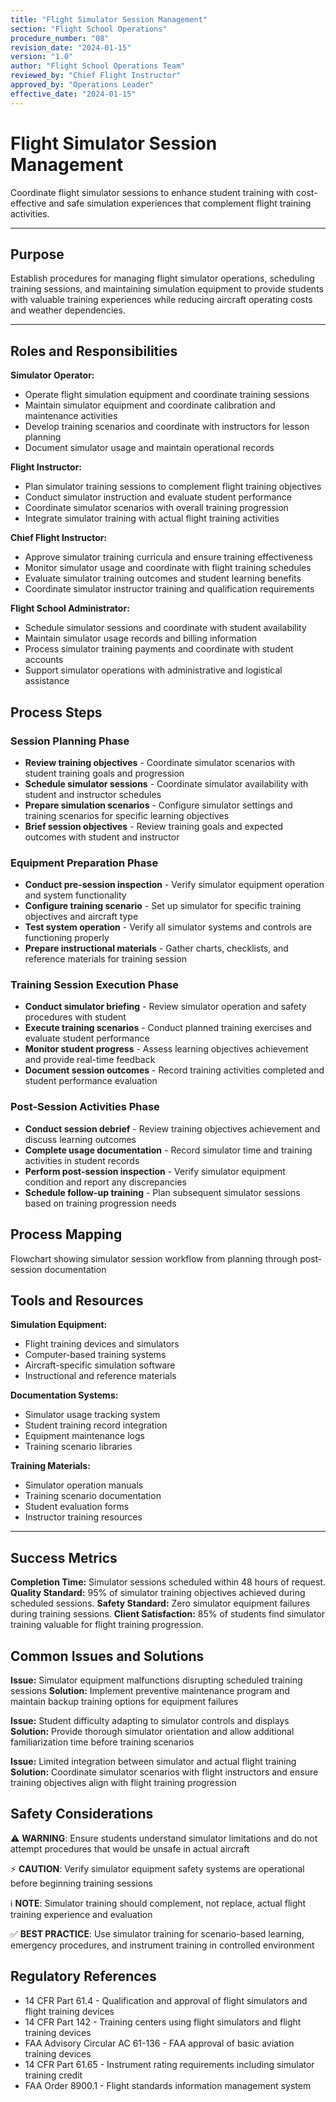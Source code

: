 ```yaml
---
title: "Flight Simulator Session Management"
section: "Flight School Operations"
procedure_number: "08"
revision_date: "2024-01-15"
version: "1.0"
author: "Flight School Operations Team"
reviewed_by: "Chief Flight Instructor"
approved_by: "Operations Leader"
effective_date: "2024-01-15"
---
```


# Flight Simulator Session Management

Coordinate flight simulator sessions to enhance student training with cost-effective and safe simulation experiences that complement flight training activities.

_____________________________________________________________________________________________

## Purpose

Establish procedures for managing flight simulator operations, scheduling training sessions, and maintaining simulation equipment to provide students with valuable training experiences while reducing aircraft operating costs and weather dependencies.

_____________________________________________________________________________________________

## Roles and Responsibilities

**Simulator Operator:**

- Operate flight simulation equipment and coordinate training sessions
- Maintain simulator equipment and coordinate calibration and maintenance activities
- Develop training scenarios and coordinate with instructors for lesson planning
- Document simulator usage and maintain operational records

**Flight Instructor:**

- Plan simulator training sessions to complement flight training objectives
- Conduct simulator instruction and evaluate student performance
- Coordinate simulator scenarios with overall training progression
- Integrate simulator training with actual flight training activities

**Chief Flight Instructor:**

- Approve simulator training curricula and ensure training effectiveness
- Monitor simulator usage and coordinate with flight training schedules
- Evaluate simulator training outcomes and student learning benefits
- Coordinate simulator instructor training and qualification requirements

**Flight School Administrator:**

- Schedule simulator sessions and coordinate with student availability
- Maintain simulator usage records and billing information
- Process simulator training payments and coordinate with student accounts
- Support simulator operations with administrative and logistical assistance

## Process Steps

### Session Planning Phase

- **Review training objectives** - Coordinate simulator scenarios with student training goals and progression
- **Schedule simulator sessions** - Coordinate simulator availability with student and instructor schedules
- **Prepare simulation scenarios** - Configure simulator settings and training scenarios for specific learning objectives
- **Brief session objectives** - Review training goals and expected outcomes with student and instructor

### Equipment Preparation Phase

- **Conduct pre-session inspection** - Verify simulator equipment operation and system functionality
- **Configure training scenario** - Set up simulator for specific training objectives and aircraft type
- **Test system operation** - Verify all simulator systems and controls are functioning properly
- **Prepare instructional materials** - Gather charts, checklists, and reference materials for training session

### Training Session Execution Phase

- **Conduct simulator briefing** - Review simulator operation and safety procedures with student
- **Execute training scenarios** - Conduct planned training exercises and evaluate student performance
- **Monitor student progress** - Assess learning objectives achievement and provide real-time feedback
- **Document session outcomes** - Record training activities completed and student performance evaluation

### Post-Session Activities Phase

- **Conduct session debrief** - Review training objectives achievement and discuss learning outcomes
- **Complete usage documentation** - Record simulator time and training activities in student records
- **Perform post-session inspection** - Verify simulator equipment condition and report any discrepancies
- **Schedule follow-up training** - Plan subsequent simulator sessions based on training progression needs

## Process Mapping

Flowchart showing simulator session workflow from planning through post-session documentation

## Tools and Resources

**Simulation Equipment:**

- Flight training devices and simulators
- Computer-based training systems
- Aircraft-specific simulation software
- Instructional and reference materials

**Documentation Systems:**

- Simulator usage tracking system
- Student training record integration
- Equipment maintenance logs
- Training scenario libraries

**Training Materials:**

- Simulator operation manuals
- Training scenario documentation
- Student evaluation forms
- Instructor training resources

_____________________________________________________________________________________________

## Success Metrics

**Completion Time:** Simulator sessions scheduled within 48 hours of request.
**Quality Standard:** 95% of simulator training objectives achieved during scheduled sessions.
**Safety Standard:** Zero simulator equipment failures during training sessions.
**Client Satisfaction:** 85% of students find simulator training valuable for flight training progression.

## Common Issues and Solutions

**Issue:** Simulator equipment malfunctions disrupting scheduled training sessions
**Solution:** Implement preventive maintenance program and maintain backup training options for equipment failures

**Issue:** Student difficulty adapting to simulator controls and displays
**Solution:** Provide thorough simulator orientation and allow additional familiarization time before training scenarios

**Issue:** Limited integration between simulator and actual flight training
**Solution:** Coordinate simulator scenarios with flight instructors and ensure training objectives align with flight training progression

## Safety Considerations

⚠️ **WARNING**: Ensure students understand simulator limitations and do not attempt procedures that would be unsafe in actual aircraft

⚡ **CAUTION**: Verify simulator equipment safety systems are operational before beginning training sessions

ℹ️ **NOTE**: Simulator training should complement, not replace, actual flight training experience and evaluation

✅ **BEST PRACTICE**: Use simulator training for scenario-based learning, emergency procedures, and instrument training in controlled environment

## Regulatory References

- 14 CFR Part 61.4 - Qualification and approval of flight simulators and flight training devices
- 14 CFR Part 142 - Training centers using flight simulators and flight training devices
- FAA Advisory Circular AC 61-136 - FAA approval of basic aviation training devices
- 14 CFR Part 61.65 - Instrument rating requirements including simulator training credit
- FAA Order 8900.1 - Flight standards information management system
